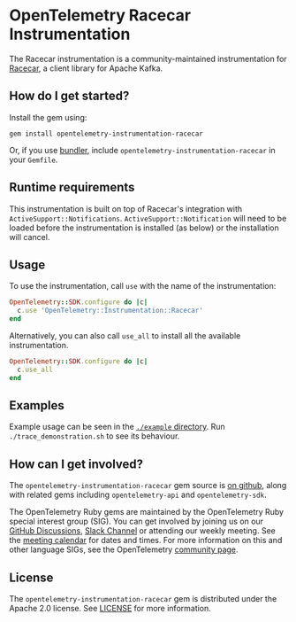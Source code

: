 # OpenTelemetry Racecar Instrumentation

The Racecar instrumentation is a community-maintained instrumentation for [Racecar](https://github.com/zendesk/racecar), a client library for Apache Kafka.

## How do I get started?

Install the gem using:

```console
gem install opentelemetry-instrumentation-racecar
```

Or, if you use [bundler][bundler-home], include `opentelemetry-instrumentation-racecar` in your `Gemfile`.

## Runtime requirements

This instrumentation is built on top of Racecar's integration with `ActiveSupport::Notifications`. `ActiveSupport::Notification` will need to be loaded before the instrumentation is installed (as below) or the installation will cancel.

## Usage

To use the instrumentation, call `use` with the name of the instrumentation:

```ruby
OpenTelemetry::SDK.configure do |c|
  c.use 'OpenTelemetry::Instrumentation::Racecar'
end
```

Alternatively, you can also call `use_all` to install all the available instrumentation.

```ruby
OpenTelemetry::SDK.configure do |c|
  c.use_all
end
```

## Examples

Example usage can be seen in the [`./example` directory](https://github.com/open-telemetry/opentelemetry-ruby-contrib/blob/main/instrumentation/racecar/example). Run `./trace_demonstration.sh` to see its behaviour.

## How can I get involved?

The `opentelemetry-instrumentation-racecar` gem source is [on github][repo-github], along with related gems including `opentelemetry-api` and `opentelemetry-sdk`.

The OpenTelemetry Ruby gems are maintained by the OpenTelemetry Ruby special interest group (SIG). You can get involved by joining us on our [GitHub Discussions][discussions-url], [Slack Channel][slack-channel] or attending our weekly meeting. See the [meeting calendar][community-meetings] for dates and times. For more information on this and other language SIGs, see the OpenTelemetry [community page][ruby-sig].

## License

The `opentelemetry-instrumentation-racecar` gem is distributed under the Apache 2.0 license. See [LICENSE][license-github] for more information.

[bundler-home]: https://bundler.io
[repo-github]: https://github.com/open-telemetry/opentelemetry-ruby
[license-github]: https://github.com/open-telemetry/opentelemetry-ruby-contrib/blob/main/LICENSE
[ruby-sig]: https://github.com/open-telemetry/community#ruby-sig
[community-meetings]: https://github.com/open-telemetry/community#community-meetings
[slack-channel]: https://cloud-native.slack.com/archives/C01NWKKMKMY
[discussions-url]: https://github.com/open-telemetry/opentelemetry-ruby/discussions
